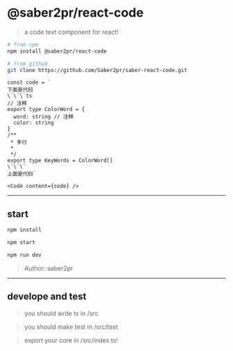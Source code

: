 # @saber2pr/react-code

> a code text component for react!

```bash
# from npm
npm install @saber2pr/react-code

# from github
git clone https://github.com/Saber2pr/saber-react-code.git
```

```tsx
const code = `
下面是代码
\`\`\`ts
// 注释
export type ColorWord = {
  word: string // 注释
  color: string
}
/**
 * 多行
 *
 */
export type KeyWords = ColorWord[]
\`\`\`
上面是代码`

<Code content={code} />
```

---

## start

```bash
npm install
```

```bash
npm start

npm run dev

```

> Author: saber2pr

---

## develope and test

> you should write ts in /src

> you should make test in /src/test

> export your core in /src/index.ts!
